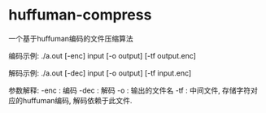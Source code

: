 huffuman-compress
=================

一个基于huffuman编码的文件压缩算法


编码示例:
./a.out [-enc] input [-o output] [-tf output.enc]

解码示例:
./a.out [-dec] input [-o output] [-tf input.enc]

参数解释:
-enc : 编码
-dec : 解码
-o   : 输出的文件名
-tf  : 中间文件, 存储字符对应的huffuman编码, 解码依赖于此文件.
